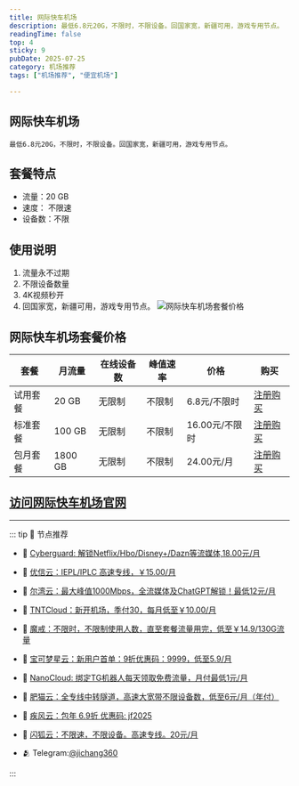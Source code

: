 ```yaml
---
title: 网际快车机场
description: 最低6.8元20G，不限时，不限设备。回国家宽，新疆可用，游戏专用节点。
readingTime: false
top: 4
sticky: 9
pubDate: 2025-07-25
category: 机场推荐
tags: ["机场推荐", "便宜机场"]

---
```

## 网际快车机场
    最低6.8元20G，不限时，不限设备。回国家宽，新疆可用，游戏专用节点。
## 套餐特点
- 流量：20 GB
- 速度： 不限速
- 设备数：不限
## 使用说明
1. 流量永不过期
2. 不限设备数量
3. 4K视频秒开
4. 回国家宽，新疆可用，游戏专用节点。
![网际快车机场套餐价格](/assets/wjkc.webp "网际快车机场套餐价格")
## 网际快车机场套餐价格
| 套餐 | 月流量 | 在线设备数 | 峰值速率 | 价格 | 购买 |
| --- | --- | --- | --- | --- | --- |
| 试用套餐 | 20 GB | 无限制 | 不限制 | 6.8元/不限时 | [注册购买](https://wjkc66.vip?c=APIXRJ) |
| 标准套餐 | 100 GB | 无限制 | 不限制| 16.00元/不限时 | [注册购买](https://wjkc66.vip?c=APIXRJ) |
| 包月套餐 | 1800 GB | 无限制 | 不限制 | 24.00元/月 |  [注册购买](https://wjkc66.vip?c=APIXRJ) |
[访问网际快车机场官网](https://wjkc66.vip?c=APIXRJ)
---------
---------
::: tip 🎉 节点推荐
- 🚀 [Cyberguard: 解锁Netflix/Hbo/Disney+/Dazn等流媒体,18.00元/月](https://www.cyberguard.best/#/register?code=XsreC0T5)<br>
- 🚀 [优信云：IEPL/IPLC 高速专线，￥15.00/月](https://www.优信云.com/#/register?code=JRtE5uIV)<br>
- 🚀 [尔湾云：最大峰值1000Mbps，全流媒体及ChatGPT解锁！最低12元/月](https://erwan6.net/auth/register?code=BoObCd)<br>
- 🚀 [TNTCloud：新开机场，季付30，每月低至￥10.00/月](https://haibing822.tntvipaff.cc/#/register?code=GtjJVgml)<br>
- 🚀 [魔戒：不限时，不限制使用人数，直至套餐流量用完，低至￥14.9/130G流量](https://mojie.app/#/register?code=sSdtPtLo)<br>
- 🚀 [宝可梦星云：新用户首单：9折优惠码：9999，低至5.9/月 ](https://a.suola.link/pokemon)<br>
- 🚀 [NanoCloud: 绑定TG机器人每天领取免费流量，月付最低1元/月](https://edu.uodoo.bid/auth/register?code=JMiOQDHf)<br>
- 🚀 [肥猫云：全专线中转隧道，高速大宽带不限设备数，低至6元/月（年付）](https://fchb1188.fcvipaff.cc/register?aff=X1vZd2wf)<br>
- 🚀 [疾风云：包年 6.9折 优惠码: jf2025](https://homes.tr25.cn?code=ReCm)<br>
- 🚀 [闪狐云：不限速，不限设备。高速专线。20元/月](https://inv02.ffaff.cc/register?aff=WQApz2pv)

- 🫂 Telegram:[@jichang360](https://t.me/jichang360)

:::
